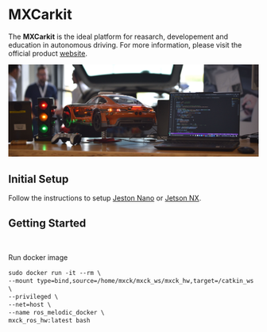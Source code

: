 # MXCarkit

The **MXCarkit** is the ideal platform for reasarch, developement and education in autonomous driving. For more information, please visit the official product [website](https://mdynamix.de/mx-academy-training/mxcarkit/).

<img src="images/mxcarkit_setup.jpeg" title="MXCarkit" width="1000">

</br>

## Initial Setup
Follow the instructions to setup [Jeston Nano](https://developer.nvidia.com/embedded/learn/get-started-jetson-nano-devkit) or [Jetson NX](https://developer.nvidia.com/embedded/learn/get-started-jetson-xavier-nx-devkit).
</br>

## Getting Started

</br>

Run docker image
```
sudo docker run -it --rm \
--mount type=bind,source=/home/mxck/mxck_ws/mxck_hw,target=/catkin_ws \
--privileged \
--net=host \
--name ros_melodic_docker \
mxck_ros_hw:latest bash
```


